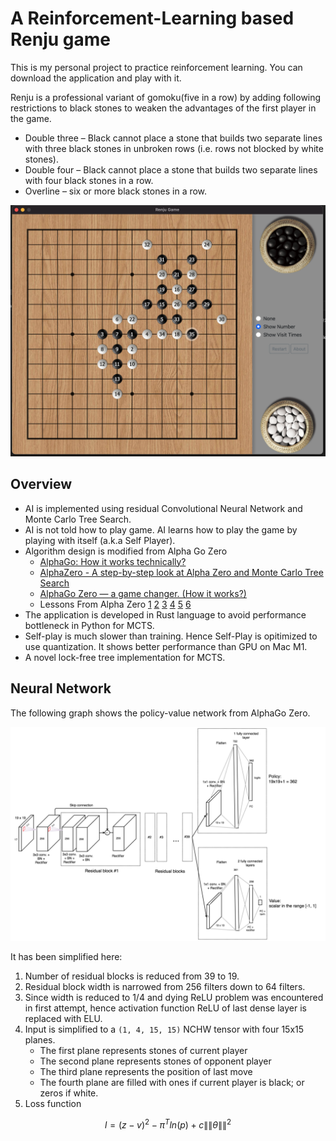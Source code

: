 # A Reinforcement-Learning based Renju game

This is my personal project to practice reinforcement learning. You can download the application and play with it.

Renju is a professional variant of gomoku(five in a row) by adding following restrictions to black stones to weaken the advantages of the first player in the game. 

* Double three – Black cannot place a stone that builds two separate lines with three black stones in unbroken rows (i.e. rows not blocked by white stones).
* Double four – Black cannot place a stone that builds two separate lines with four black stones in a row.
* Overline – six or more black stones in a row.

![User Interface](./ui.png)

## Overview

* AI is implemented using residual Convolutional Neural Network and Monte Carlo Tree Search. 
* AI is not told how to play game. AI learns how to play the game by playing with itself (a.k.a Self Player).
* Algorithm design is modified from Alpha Go Zero 
    * [AlphaGo: How it works technically?](https://jonathan-hui.medium.com/alphago-how-it-works-technically-26ddcc085319)
    * [AlphaZero - A step-by-step look at Alpha Zero and Monte Carlo Tree Search](https://joshvarty.github.io/AlphaZero/)
    * [AlphaGo Zero — a game changer. (How it works?)](https://jonathan-hui.medium.com/alphago-zero-a-game-changer-14ef6e45eba5)
    * Lessons From Alpha Zero [1](https://medium.com/oracledevs/lessons-from-implementing-alphazero-7e36e9054191) [2](https://medium.com/oracledevs/lessons-from-alphazero-connect-four-e4a0ae82af68) [3](https://medium.com/oracledevs/lessons-from-alphazero-part-3-parameter-tweaking-4dceb78ed1e5) [4](https://medium.com/oracledevs/lessons-from-alphazero-part-4-improving-the-training-target-6efba2e71628) [5](https://medium.com/oracledevs/lessons-from-alpha-zero-part-5-performance-optimization-664b38dc509e) [6](https://medium.com/oracledevs/lessons-from-alpha-zero-part-6-hyperparameter-tuning-b1cfcbe4ca9a)
* The application is developed in Rust language to avoid performance bottleneck in Python for MCTS. 
* Self-play is much slower than training. Hence Self-Play is opitimized to use quantization. It shows better performance than GPU on Mac M1.
* A novel lock-free tree implementation for MCTS.

## Neural Network

The following graph shows the policy-value network from AlphaGo Zero.

![Alpha Zero](./alphazero.png)

It has been simplified here:

1. Number of residual blocks is reduced from 39 to 19.
2. Residual block width is narrowed from 256 filters down to 64 filters.
3. Since width is reduced to 1/4 and dying ReLU problem was encountered in first attempt, hence activation function ReLU of last dense layer is replaced with ELU.
4. Input is simplified to a `(1, 4, 15, 15)` NCHW tensor with four 15x15 planes.
    * The first plane represents stones of current player
    * The second plane represents stones of opponent player
    * The third plane represents the position of last move
    * The fourth plane are filled with ones if current player is black; or zeros if white.
5. Loss function

 $$ l = (z-v)^{2}-\pi ^{T}ln(p)+c\left \|\| \theta  \right \|\|^{2} $$





